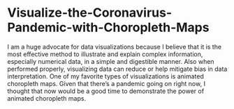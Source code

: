 # Visualize-the-Coronavirus-Pandemic-with-Choropleth-Maps
I am a huge advocate for data visualizations because I believe that it is the most effective method to illustrate and explain complex information, especially numerical data, in a simple and digestible manner. Also when performed properly, visualizing data can reduce or help mitigate bias in data interpretation. One of my favorite types of visualizations is animated choropleth maps. Given that there’s a pandemic going on right now, I thought that now would be a good time to demonstrate the power of animated choropleth maps.
